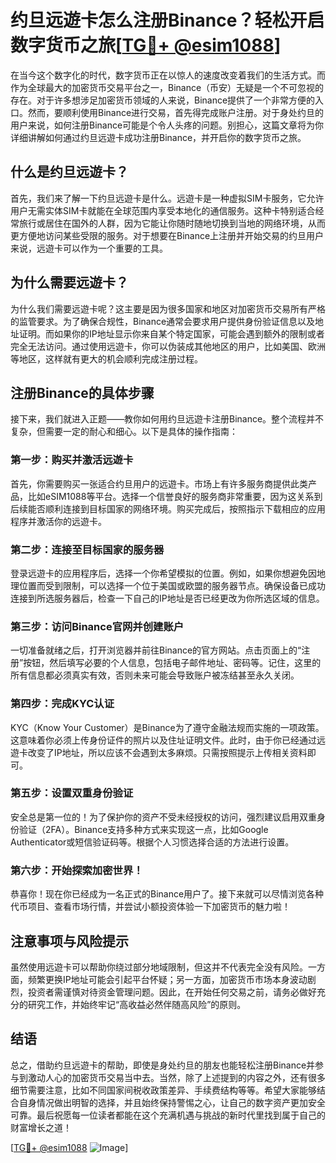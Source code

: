 # 约旦远遊卡怎么注册Binance？轻松开启数字货币之旅[[TG💪+ @esim1088](https://t.me/s/esim1088)]

在当今这个数字化的时代，数字货币正在以惊人的速度改变着我们的生活方式。而作为全球最大的加密货币交易平台之一，Binance（币安）无疑是一个不可忽视的存在。对于许多想涉足加密货币领域的人来说，Binance提供了一个非常方便的入口。然而，要顺利使用Binance进行交易，首先得完成账户注册。对于身处约旦的用户来说，如何注册Binance可能是个令人头疼的问题。别担心，这篇文章将为你详细讲解如何通过约旦远遊卡成功注册Binance，并开启你的数字货币之旅。

## 什么是约旦远遊卡？

首先，我们来了解一下约旦远遊卡是什么。远遊卡是一种虚拟SIM卡服务，它允许用户无需实体SIM卡就能在全球范围内享受本地化的通信服务。这种卡特别适合经常旅行或居住在国外的人群，因为它能让你随时随地切换到当地的网络环境，从而更方便地访问某些受限的服务。对于想要在Binance上注册并开始交易的约旦用户来说，远遊卡可以作为一个重要的工具。

## 为什么需要远遊卡？

为什么我们需要远遊卡呢？这主要是因为很多国家和地区对加密货币交易所有严格的监管要求。为了确保合规性，Binance通常会要求用户提供身份验证信息以及地址证明。而如果你的IP地址显示你来自某个特定国家，可能会遇到额外的限制或者完全无法访问。通过使用远遊卡，你可以伪装成其他地区的用户，比如美国、欧洲等地区，这样就有更大的机会顺利完成注册过程。

## 注册Binance的具体步骤

接下来，我们就进入正题——教你如何用约旦远遊卡注册Binance。整个流程并不复杂，但需要一定的耐心和细心。以下是具体的操作指南：

### 第一步：购买并激活远遊卡

首先，你需要购买一张适合约旦用户的远遊卡。市场上有许多服务商提供此类产品，比如eSIM1088等平台。选择一个信誉良好的服务商非常重要，因为这关系到后续能否顺利连接到目标国家的网络环境。购买完成后，按照指示下载相应的应用程序并激活你的远遊卡。

### 第二步：连接至目标国家的服务器

登录远遊卡的应用程序后，选择一个你希望模拟的位置。例如，如果你想避免因地理位置而受到限制，可以选择一个位于美国或欧盟的服务器节点。确保设备已成功连接到所选服务器后，检查一下自己的IP地址是否已经更改为你所选区域的信息。

### 第三步：访问Binance官网并创建账户

一切准备就绪之后，打开浏览器并前往Binance的官方网站。点击页面上的“注册”按钮，然后填写必要的个人信息，包括电子邮件地址、密码等。记住，这里的所有信息都必须真实有效，否则未来可能会导致账户被冻结甚至永久关闭。

### 第四步：完成KYC认证

KYC（Know Your Customer）是Binance为了遵守金融法规而实施的一项政策。这意味着你必须上传身份证件的照片以及住址证明文件。此时，由于你已经通过远遊卡改变了IP地址，所以应该不会遇到太多麻烦。只需按照提示上传相关资料即可。

### 第五步：设置双重身份验证

安全总是第一位的！为了保护你的资产不受未经授权的访问，强烈建议启用双重身份验证（2FA）。Binance支持多种方式来实现这一点，比如Google Authenticator或短信验证码等。根据个人习惯选择合适的方法进行设置。

### 第六步：开始探索加密世界！

恭喜你！现在你已经成为一名正式的Binance用户了。接下来就可以尽情浏览各种代币项目、查看市场行情，并尝试小额投资体验一下加密货币的魅力啦！

## 注意事项与风险提示

虽然使用远遊卡可以帮助你绕过部分地域限制，但这并不代表完全没有风险。一方面，频繁更换IP地址可能会引起平台怀疑；另一方面，加密货币市场本身波动剧烈，投资者需谨慎对待资金管理问题。因此，在开始任何交易之前，请务必做好充分的研究工作，并始终牢记“高收益必然伴随高风险”的原则。

## 结语

总之，借助约旦远遊卡的帮助，即使是身处约旦的朋友也能轻松注册Binance并参与到激动人心的加密货币交易当中去。当然，除了上述提到的内容之外，还有很多细节需要注意，比如不同国家间税收政策差异、手续费结构等等。希望大家能够结合自身情况做出明智的选择，并且始终保持警惕之心，让自己的数字资产更加安全可靠。最后祝愿每一位读者都能在这个充满机遇与挑战的新时代里找到属于自己的财富增长之道！

[[TG💪+ @esim1088](https://t.me/s/esim1088) ![Image](https://i.postimg.cc/4NQfJmqS/Snipaste-2025-05-13-00-14-12.png)]